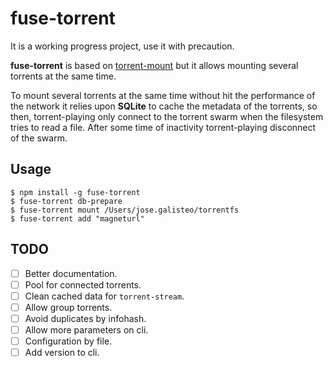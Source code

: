 # fuse-torrent

It is a working progress project, use it with precaution.

**fuse-torrent** is based on [torrent-mount](https://github.com/mafintosh/torrent-mount)
but it allows mounting several torrents at the same time.

To mount several torrents at the same time without hit the performance of the network it relies upon **SQLite** to
cache the metadata of the torrents, so then, torrent-playing only connect to the torrent swarm when the filesystem tries to read a file. After some time of inactivity torrent-playing disconnect of the swarm.

## Usage

```
$ npm install -g fuse-torrent
$ fuse-torrent db-prepare
$ fuse-torrent mount /Users/jose.galisteo/torrentfs
$ fuse-torrent add "magneturl"
```

## TODO

- [ ] Better documentation.
- [ ] Pool for connected torrents.
- [ ] Clean cached data for `torrent-stream`.
- [ ] Allow group torrents.
- [ ] Avoid duplicates by infohash.
- [ ] Allow more parameters on cli.
- [ ] Configuration by file.
- [ ] Add version to cli.

